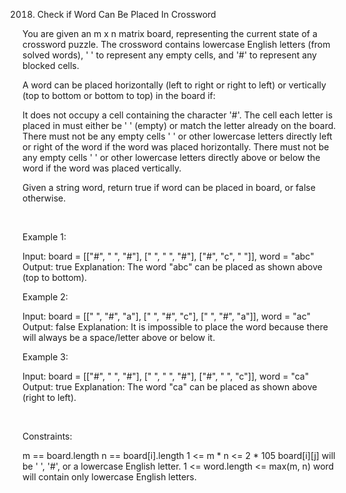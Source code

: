 2018. Check if Word Can Be Placed In Crossword

You are given an m x n matrix board, representing the current state of a crossword puzzle. The crossword contains lowercase English letters (from solved words), ' ' to represent any empty cells, and '#' to represent any blocked cells.

A word can be placed horizontally (left to right or right to left) or vertically (top to bottom or bottom to top) in the board if:

It does not occupy a cell containing the character '#'.
The cell each letter is placed in must either be ' ' (empty) or match the letter already on the board.
There must not be any empty cells ' ' or other lowercase letters directly left or right of the word if the word was placed horizontally.
There must not be any empty cells ' ' or other lowercase letters directly above or below the word if the word was placed vertically.

Given a string word, return true if word can be placed in board, or false otherwise.

 

Example 1:

Input: board = [["#", " ", "#"], [" ", " ", "#"], ["#", "c", " "]], word = "abc"
Output: true
Explanation: The word "abc" can be placed as shown above (top to bottom).


Example 2:

Input: board = [[" ", "#", "a"], [" ", "#", "c"], [" ", "#", "a"]], word = "ac"
Output: false
Explanation: It is impossible to place the word because there will always be a space/letter above or below it.

Example 3:

Input: board = [["#", " ", "#"], [" ", " ", "#"], ["#", " ", "c"]], word = "ca"
Output: true
Explanation: The word "ca" can be placed as shown above (right to left). 


 

Constraints:

m == board.length
n == board[i].length
1 <= m * n <= 2 * 105
board[i][j] will be ' ', '#', or a lowercase English letter.
1 <= word.length <= max(m, n)
word will contain only lowercase English letters.